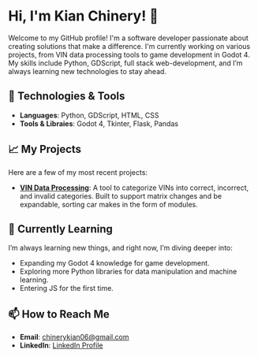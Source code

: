# Hi, I'm Kian Chinery! 👋

Welcome to my GitHub profile! I'm a software developer passionate about creating solutions that make a difference. I'm currently working on various projects, from VIN data processing tools to game development in Godot 4. My skills include Python, GDScript, full stack web-development, and I’m always learning new technologies to stay ahead.

## 🔧 Technologies & Tools

- **Languages**: Python, GDScript, HTML, CSS
- **Tools & Libraies**: Godot 4, Tkinter, Flask, Pandas

## 📈 My Projects

Here are a few of my most recent projects:

- **[VIN Data Processing](https://github.com/kianCHINERY/VIN-Sorter)**: A tool to categorize VINs into correct, incorrect, and invalid categories. Built to support matrix changes and be expandable, sorting car makes in the form of modules.

## 🌱 Currently Learning

I’m always learning new things, and right now, I’m diving deeper into:

- Expanding my Godot 4 knowledge for game development.
- Exploring more Python libraries for data manipulation and machine learning.
- Entering JS for the first time.

## 📫 How to Reach Me

- **Email**: chinerykian06@gmail.com
- **LinkedIn**: [LinkedIn Profile](https://www.linkedin.com/in/kian-chinery/)
